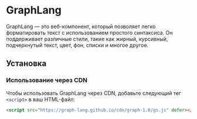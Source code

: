 # GraphLang

GraphLang — это веб-компонент, который позволяет легко форматировать текст с использованием простого синтаксиса. Он поддерживает различные стили, такие как жирный, курсивный, подчеркнутый текст, цвет, фон, списки и многое другое.

## Установка

### Использование через CDN

Чтобы использовать GraphLang через CDN, добавьте следующий тег `<script>` в ваш HTML-файл:

```html
<script src="https://graph-lang.github.io/cdn/graph-1.0/gs.js" defer></script>
